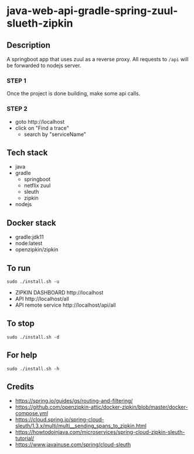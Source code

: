 # java-web-api-gradle-spring-zuul-slueth-zipkin

## Description
A springboot app that uses zuul
as a reverse proxy. All requests
to `/api` will be forwarded to nodejs
server.

### STEP 1
Once the project is done building, make
some api calls.

### STEP 2
- goto http://localhost
- click on "Find a trace"
  - search by "serviceName"

## Tech stack
- java
- gradle
  - springboot
  - netflix zuul
  - sleuth
  - zipkin
- nodejs

## Docker stack
- gradle:jdk11
- node:latest
- openzipkin/zipkin

## To run
`sudo ./install.sh -u`
- ZIPKIN DASHBOARD http://localhost
- API http://localhost/all
- API remote service http://localhost/api/all

## To stop
`sudo ./install.sh -d`

## For help
`sudo ./install.sh -h`

## Credits
- https://spring.io/guides/gs/routing-and-filtering/
- https://github.com/openzipkin-attic/docker-zipkin/blob/master/docker-compose.yml
- https://cloud.spring.io/spring-cloud-sleuth/1.3.x/multi/multi__sending_spans_to_zipkin.html
- https://howtodoinjava.com/microservices/spring-cloud-zipkin-sleuth-tutorial/
- https://www.javainuse.com/spring/cloud-sleuth
